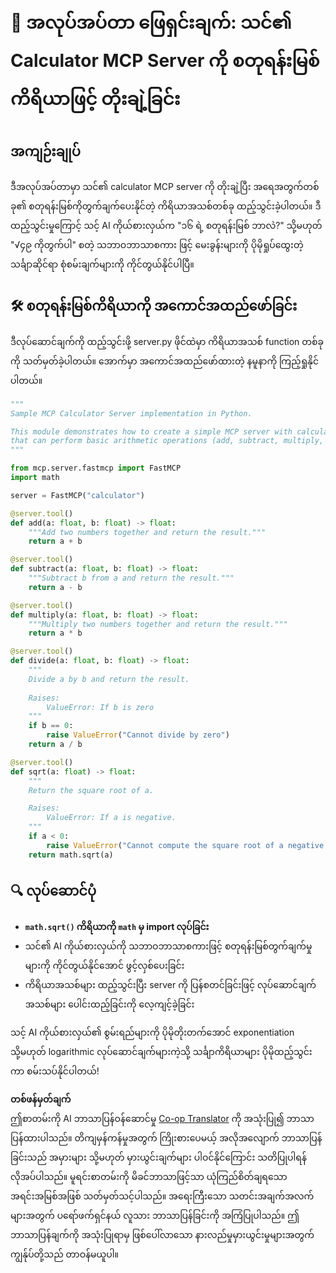 <!--
CO_OP_TRANSLATOR_METADATA:
{
  "original_hash": "e9490aedc71f99bc774af57b207a7adb",
  "translation_date": "2025-06-17T16:48:56+00:00",
  "source_file": "03-GettingStarted/07-aitk/solution/README.md",
  "language_code": "my"
}
-->
# 📘 အလုပ်အပ်တာ ဖြေရှင်းချက်: သင်၏ Calculator MCP Server ကို စတုရန်းမြစ်ကိရိယာဖြင့် တိုးချဲ့ခြင်း

## အကျဉ်းချုပ်  
ဒီအလုပ်အပ်တာမှာ သင်၏ calculator MCP server ကို တိုးချဲ့ပြီး အရေအတွက်တစ်ခု၏ စတုရန်းမြစ်ကိုတွက်ချက်ပေးနိုင်တဲ့ ကိရိယာအသစ်တစ်ခု ထည့်သွင်းခဲ့ပါတယ်။ ဒီထည့်သွင်းမှုကြောင့် သင့် AI ကိုယ်စားလှယ်က "၁၆ ရဲ့ စတုရန်းမြစ် ဘာလဲ?" သို့မဟုတ် "√၄၉ ကိုတွက်ပါ" စတဲ့ သဘာဝဘာသာစကား ဖြင့် မေးခွန်းများကို ပိုမိုရှုပ်ထွေးတဲ့ သင်္ချာဆိုင်ရာ စုံစမ်းချက်များကို ကိုင်တွယ်နိုင်ပါပြီ။

## 🛠️ စတုရန်းမြစ်ကိရိယာကို အကောင်အထည်ဖော်ခြင်း  
ဒီလုပ်ဆောင်ချက်ကို ထည့်သွင်းဖို့ server.py ဖိုင်ထဲမှာ ကိရိယာအသစ် function တစ်ခုကို သတ်မှတ်ခဲ့ပါတယ်။ အောက်မှာ အကောင်အထည်ဖော်ထားတဲ့ နမူနာကို ကြည့်ရှုနိုင်ပါတယ်။

```python
"""
Sample MCP Calculator Server implementation in Python.

This module demonstrates how to create a simple MCP server with calculator tools
that can perform basic arithmetic operations (add, subtract, multiply, divide).
"""

from mcp.server.fastmcp import FastMCP
import math

server = FastMCP("calculator")

@server.tool()
def add(a: float, b: float) -> float:
    """Add two numbers together and return the result."""
    return a + b

@server.tool()
def subtract(a: float, b: float) -> float:
    """Subtract b from a and return the result."""
    return a - b

@server.tool()
def multiply(a: float, b: float) -> float:
    """Multiply two numbers together and return the result."""
    return a * b

@server.tool()
def divide(a: float, b: float) -> float:
    """
    Divide a by b and return the result.
    
    Raises:
        ValueError: If b is zero
    """
    if b == 0:
        raise ValueError("Cannot divide by zero")
    return a / b

@server.tool()
def sqrt(a: float) -> float:
    """
    Return the square root of a.

    Raises:
        ValueError: If a is negative.
    """
    if a < 0:
        raise ValueError("Cannot compute the square root of a negative number.")
    return math.sqrt(a)
```

## 🔍 လုပ်ဆောင်ပုံ  

- **`math.sqrt()` ကိရိယာကို `math` မှ import လုပ်ခြင်း**  
- သင်၏ AI ကိုယ်စားလှယ်ကို သဘာဝဘာသာစကားဖြင့် စတုရန်းမြစ်တွက်ချက်မှုများကို ကိုင်တွယ်နိုင်အောင် ဖွင့်လှစ်ပေးခြင်း  
- ကိရိယာအသစ်များ ထည့်သွင်းပြီး server ကို ပြန်စတင်ခြင်းဖြင့် လုပ်ဆောင်ချက်အသစ်များ ပေါင်းထည့်ခြင်းကို လေ့ကျင့်ခဲ့ခြင်း  

သင့် AI ကိုယ်စားလှယ်၏ စွမ်းရည်များကို ပိုမိုတိုးတက်အောင် exponentiation သို့မဟုတ် logarithmic လုပ်ဆောင်ချက်များကဲ့သို့ သင်္ချာကိရိယာများ ပိုမိုထည့်သွင်းကာ စမ်းသပ်နိုင်ပါတယ်!

**တစ်ဖန်မှတ်ချက်**  
ဤစာတမ်းကို AI ဘာသာပြန်ဝန်ဆောင်မှု [Co-op Translator](https://github.com/Azure/co-op-translator) ကို အသုံးပြု၍ ဘာသာပြန်ထားပါသည်။ တိကျမှန်ကန်မှုအတွက် ကြိုးစားပေမယ့် အလိုအလျောက် ဘာသာပြန်ခြင်းသည် အမှားများ သို့မဟုတ် မှားယွင်းချက်များ ပါဝင်နိုင်ကြောင်း သတိပြုပါရန် လိုအပ်ပါသည်။ မူရင်းစာတမ်းကို မိခင်ဘာသာဖြင့်သာ ယုံကြည်စိတ်ချရသော အရင်းအမြစ်အဖြစ် သတ်မှတ်သင့်ပါသည်။ အရေးကြီးသော သတင်းအချက်အလက်များအတွက် ပရော်ဖက်ရှင်နယ် လူသား ဘာသာပြန်ခြင်းကို အကြံပြုပါသည်။ ဤဘာသာပြန်ချက်ကို အသုံးပြုရာမှ ဖြစ်ပေါ်လာသော နားလည်မှုမှားယွင်းမှုများအတွက် ကျွန်ုပ်တို့သည် တာဝန်မယူပါ။